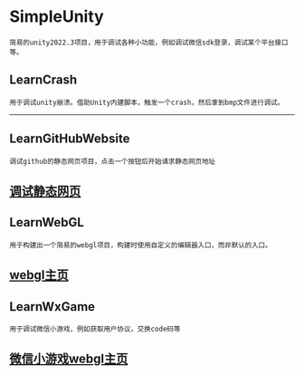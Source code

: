 # SimpleUnity
    简易的unity2022.3项目，用于调试各种小功能，例如调试微信sdk登录，调试某个平台接口等。
## LearnCrash
    用于调试unity崩溃。借助Unity内建脚本，触发一个crash，然后拿到bmp文件进行调试。
---
## LearnGitHubWebsite
    调试github的静态网页项目，点击一个按钮后开始请求静态网页地址
[调试静态网页](https://jyddtopen.github.io/SimpleUnity.github.io/?message=Hello)
---
## LearnWebGL
    用于构建出一个简易的webgl项目，构建时使用自定义的编辑器入口，而非默认的入口。     
[webgl主页](https://jyddtopen.github.io/SimpleUnity.github.io/WebGlGame)
---
## LearnWxGame
    用于调试微信小游戏，例如获取用户协议，交换code码等
[微信小游戏webgl主页](https://jyddtopen.github.io/SimpleUnity.github.io/webgl)
---
